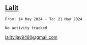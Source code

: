 ## [Lalit](https://lalit.sh)

<!--START_SECTION:waka-->

```txt
From: 14 May 2024 - To: 21 May 2024

No activity tracked
```

<!--END_SECTION:waka-->

lalitvijay9480@gmail.com
